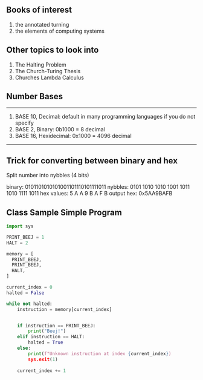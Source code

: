 ## Books of interest

1. the annotated turning
1. the elements of computing systems

## Other topics to look into

1. The Halting Problem
1. The Church-Turing Thesis
1. Churches Lambda Calculus

## Number Bases
---

1. BASE 10, Decimal: default in many programming languages if you do not specify
1. BASE 2, Binary: 0b1000 = 8 decimal   
1. BASE 16, Hexidecimal: 0x1000 = 4096 decimal


---
Trick for converting between binary and hex
---

Split number into nybbles (4 bits)

binary:    0101101010101001101110101111011
nybbles:    0101 1010 1010 1001 1011 1010 1111 1011
hex values:  5   A     A    9    B    A    F    B
output hex:  0x5AA9BAFB


## Class Sample Simple Program

```python
import sys

PRINT_BEEJ = 1
HALT = 2

memory = [
  PRINT_BEEJ,
  PRINT_BEEJ,
  HALT,
]

current_index = 0
halted = False

while not halted:
    instruction = memory[current_index]


    if instruction == PRINT_BEEJ:
        print("Beej!")
    elif instruction == HALT:
        halted = True
    else:
        print(f"Unknown instruction at index {current_index})
        sys.exit(1)
        
    current_index += 1
```